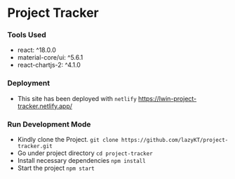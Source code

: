 # Project Tracker

### Tools Used
- react: ^18.0.0
- material-core/ui: ^5.6.1
- react-chartjs-2: ^4.1.0

### Deployment
- This site has been deployed with `netlify` https://lwin-project-tracker.netlify.app/

### Run Development Mode 
- Kindly clone the Project.
```git clone https://github.com/lazyKT/project-tracker.git```
- Go under project directory
```cd project-tracker```
- Install necessary dependencies
```npm install```
- Start the project
```npm start```
